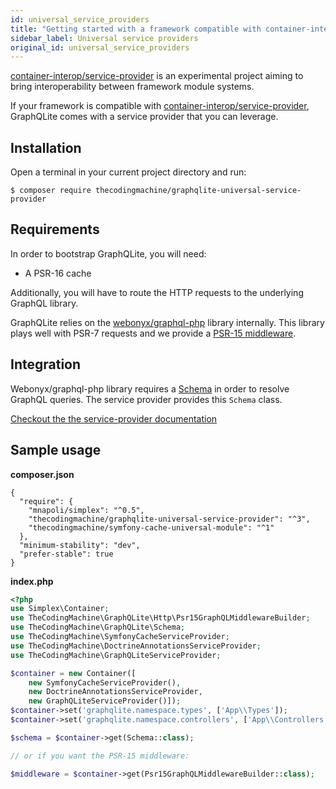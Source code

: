 ```yaml
---
id: universal_service_providers
title: "Getting started with a framework compatible with container-interop/service-provider"
sidebar_label: Universal service providers
original_id: universal_service_providers
---
```


[container-interop/service-provider](https://github.com/container-interop/service-provider/) is an experimental project
aiming to bring interoperability between framework module systems.

If your framework is compatible with [container-interop/service-provider](https://github.com/container-interop/service-provider/),
GraphQLite comes with a service provider that you can leverage.

## Installation

Open a terminal in your current project directory and run:

```console
$ composer require thecodingmachine/graphqlite-universal-service-provider
```

## Requirements

In order to bootstrap GraphQLite, you will need:

- A PSR-16 cache

Additionally, you will have to route the HTTP requests to the underlying GraphQL library.

GraphQLite relies on the [webonyx/graphql-php](http://webonyx.github.io/graphql-php/) library internally.
This library plays well with PSR-7 requests and we provide a [PSR-15 middleware](other_frameworks.md).

## Integration

Webonyx/graphql-php library requires a [Schema](https://webonyx.github.io/graphql-php/type-system/schema/) in order to resolve
GraphQL queries. The service provider provides this `Schema` class.

[Checkout the the service-provider documentation](https://github.com/thecodingmachine/graphqlite-universal-service-provider)

## Sample usage

**composer.json**
```
{
  "require": {
    "mnapoli/simplex": "^0.5",
    "thecodingmachine/graphqlite-universal-service-provider": "^3",
    "thecodingmachine/symfony-cache-universal-module": "^1"
  },
  "minimum-stability": "dev",
  "prefer-stable": true
}
```

**index.php**
```php
<?php
use Simplex\Container;
use TheCodingMachine\GraphQLite\Http\Psr15GraphQLMiddlewareBuilder;
use TheCodingMachine\GraphQLite\Schema;
use TheCodingMachine\SymfonyCacheServiceProvider;
use TheCodingMachine\DoctrineAnnotationsServiceProvider;
use TheCodingMachine\GraphQLiteServiceProvider;

$container = new Container([
    new SymfonyCacheServiceProvider(),
    new DoctrineAnnotationsServiceProvider,
    new GraphQLiteServiceProvider()]);
$container->set('graphqlite.namespace.types', ['App\\Types']);
$container->set('graphqlite.namespace.controllers', ['App\\Controllers']);

$schema = $container->get(Schema::class);

// or if you want the PSR-15 middleware:

$middleware = $container->get(Psr15GraphQLMiddlewareBuilder::class);
```
